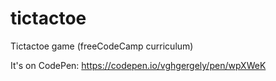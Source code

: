 # tictactoe
Tictactoe game (freeCodeCamp curriculum)

It's on CodePen:
https://codepen.io/vghgergely/pen/wpXWeK
